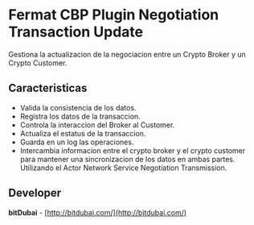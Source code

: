 # Fermat CBP Plugin Negotiation Transaction Update

Gestiona la actualizacion de la negociacion entre un Crypto Broker y un Crypto Customer.

## Caracteristicas
* Valida la consistencia de los datos.
* Registra los datos de la transaccion.
* Controla la interaccion del Broker al Customer.
* Actualiza el estatus de la transaccion.
* Guarda en un log las operaciones.
* Intercambia informacion entre el crypto broker y el crypto customer para mantener una sincronizacion de los datos en ambas partes.
Utilizando el Actor Network Service Negotiation Transmission.

## Developer

**bitDubai** - [http://bitdubai.com/](http://bitdubai.com/)
